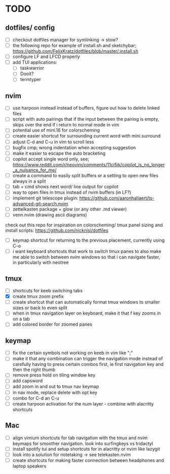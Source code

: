 # TODO

## dotfiles/ config

- [ ] checkout dotfiles manager for symlinking -> stow?
- [ ] the following repo for example of install.sh and sketchybar; https://github.com/FelixKratz/dotfiles/blob/master/.install.sh
- [ ] configure LF and LFCD properly
- [ ] add TUI applications:
  - [ ] taskwarrior
  - [ ] Dooit?
  - [ ] termtyper

## nvim

- [ ] use harpoon instead instead of buffers, figure out how to delete linked files
- [ ] script with auto pairings that if the input between the pairing is empty, skips over the end if i return to normal mode in vim
- [ ] potential use of mini.16 for colorscheming
- [ ] create easier shortcut for surrounding current word with mini.surround
- [ ] adjust C-d and C-u in vim to scroll less
- [ ] bugfix cmp; wrong indentation when accepting suggestion
- [ ] make it easier to escape the auto bracketing
- [ ] copilot accept single word only, see; https://www.reddit.com/r/neovim/comments/11ci5ik/copilot_is_no_longer_a_nuisance_for_me/
- [ ] create a command to easily split buffers or a setting to open new files always in a split
- [ ] tab + cmd shows next word/ line output for copilot
- [ ] way to open files in tmux instead of nvim buffers (in LF?)
- [ ] implement git telescope plugin: https://github.com/aaronhallaert/ts-advanced-git-search.nvim
- [ ] zettelkasten package + glow (or any other .md viewer)
- [ ] venn.nvim (drawing ascii diagrams)

check out this repo for inspiration on colorscheming/ tmux panel sizing and install scripts: https://github.com/nicknisi/dotfiles

- [ ] keymap shortcut for returning to the previous placement, currently using C-o
- [ ] i want keyboard shortcuts that work to switch tmux panes to also make me able to switch between nvim windows so that i can navigate faster, in particularly with neotree

## tmux

- [ ] shortcuts for keeb switching tabs
- [x] create tmux zoom prefix
- [ ] create shortcut that can automatically format tmux windows to smaller sizes or back to even split
- [ ] when in tmux navigation layer on keyboard, make it that f key zooms in on a tab
- [ ] add colored border for zoomed panes

## keymap

- [ ] fix the certain symbols not working on keeb in vim like ";"
- [ ] make it that any combination can trigger the navigation mode instead of carefully having to press certain combos first, ie first navigation key and then the right thumb
- [ ] remove press hold on tiling window key
- [ ] add capsword
- [ ] add zoom in and out to tmux nav keymap
- [ ] in nav mode, replace delete with opt key
- [ ] combo for C-d an C-u
- [ ] create harpoon activation for the num layer - combine with alacritty shortcuts

## Mac

- [ ] align vimium shortcuts for tab navigation with the tmux and nvim keymaps for smoother navigation. look into surfingkeys vs tridactyl
- [ ] install spotify tui and setup shortcuts for in alacritty or nvim like lazygit
- [ ] look into a solution for notetaking -> see telekasten.nvim
- [ ] create shortcuts for making faster connection between headphones and laptop speakers
